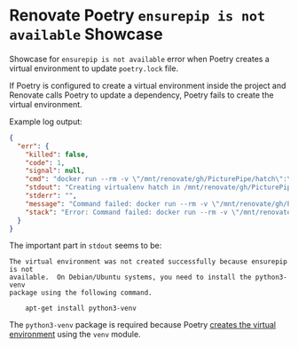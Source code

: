 # Renovate Poetry `ensurepip is not available` Showcase

Showcase for `ensurepip is not available` error when Poetry creates a virtual environment to update `poetry.lock` file.

If Poetry is configured to create a virtual environment inside the project and Renovate calls Poetry to update a dependency, Poetry fails to create the virtual environment.

Example log output:

```json
{
  "err": {
    "killed": false,
    "code": 1,
    "signal": null,
    "cmd": "docker run --rm -v \"/mnt/renovate/gh/PicturePipe/hatch\":\"/mnt/renovate/gh/PicturePipe/hatch\" -w \"/mnt/renovate/gh/PicturePipe/hatch\" renovate/poetry poetry update --lock --no-interaction Django",
    "stdout": "Creating virtualenv hatch in /mnt/renovate/gh/PicturePipe/hatch/.venv\nThe virtual environment was not created successfully because ensurepip is not\navailable.  On Debian/Ubuntu systems, you need to install the python3-venv\npackage using the following command.\n\n    apt-get install python3-venv\n\nYou may need to use sudo with that command.  After installing the python3-venv\npackage, recreate your virtual environment.\n\nFailing command: ['/mnt/renovate/gh/PicturePipe/hatch/.venv/bin/python', '-Im', 'ensurepip', '--upgrade', '--default-pip']\n\n",
    "stderr": "",
    "message": "Command failed: docker run --rm -v \"/mnt/renovate/gh/PicturePipe/hatch\":\"/mnt/renovate/gh/PicturePipe/hatch\" -w \"/mnt/renovate/gh/PicturePipe/hatch\" renovate/poetry poetry update --lock --no-interaction Django\n",
    "stack": "Error: Command failed: docker run --rm -v \"/mnt/renovate/gh/PicturePipe/hatch\":\"/mnt/renovate/gh/PicturePipe/hatch\" -w \"/mnt/renovate/gh/PicturePipe/hatch\" renovate/poetry poetry update --lock --no-interaction Django\n\n    at ChildProcess.exithandler (child_process.js:294:12)\n    at ChildProcess.emit (events.js:198:13)\n    at ChildProcess.EventEmitter.emit (domain.js:448:20)\n    at maybeClose (internal/child_process.js:982:16)\n    at Process.ChildProcess._handle.onexit (internal/child_process.js:259:5)"
  }
}
```

The important part in `stdout` seems to be:

```console
The virtual environment was not created successfully because ensurepip is not
available.  On Debian/Ubuntu systems, you need to install the python3-venv
package using the following command.

    apt-get install python3-venv
```

The `python3-venv` package is required because Poetry [creates the virtual environment](https://github.com/python-poetry/poetry/blob/1.0.0/poetry/utils/env.py#L104) using the `venv` module.
